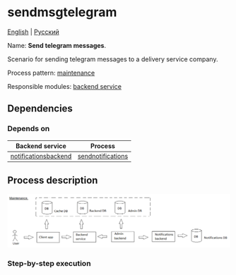 # sendmsgtelegram

[English](sendmsgtelegram.md) | [Русский](sendmsgtelegram.ru.md)

Name: **Send telegram messages**.

Scenario for sending telegram messages to a delivery service company.

Process pattern: [maintenance](../../processpatterns/maintenance.md)

Responsible modules: [backend service](../../backend/notificationsbackend.md)

## Dependencies

### Depends on

| Backend service | Process |
| --- | ---- |
| [notificationsbackend](../../backend/notificationsbackend.md) | [sendnotifications](../notificationsbackend/sendnotifications.md) |

## Process description

![maintenance_overall](../../img/maintenance_overall.png)

### Step-by-step execution
